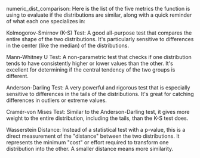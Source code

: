 numeric_dist_comparison:
Here is the list of the five metrics the function is using to evaluate if the distributions are similar, along with a quick reminder of what each one specializes in:

Kolmogorov-Smirnov (K-S) Test: A good all-purpose test that compares the entire shape of the two distributions. It's particularly sensitive to differences in the center (like the median) of the distributions.

Mann-Whitney U Test: A non-parametric test that checks if one distribution tends to have consistently higher or lower values than the other. It's excellent for determining if the central tendency of the two groups is different.

Anderson-Darling Test: A very powerful and rigorous test that is especially sensitive to differences in the tails of the distributions. It's great for catching differences in outliers or extreme values.

Cramér-von Mises Test: Similar to the Anderson-Darling test, it gives more weight to the entire distribution, including the tails, than the K-S test does.

Wasserstein Distance: Instead of a statistical test with a p-value, this is a direct measurement of the "distance" between the two distributions. It represents the minimum "cost" or effort required to transform one distribution into the other. A smaller distance means more similarity.

